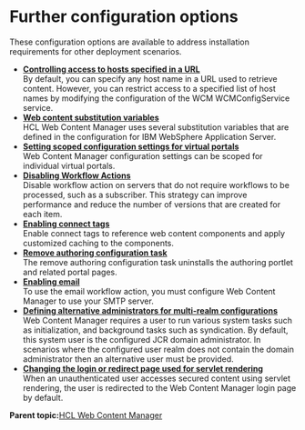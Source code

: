 # Further configuration options 

These configuration options are available to address installation requirements for other deployment scenarios.

-   **[Controlling access to hosts specified in a URL ](../wcm/wcm_config_accesshost.md)**  
By default, you can specify any host name in a URL used to retrieve content. However, you can restrict access to a specified list of host names by modifying the configuration of the WCM WCMConfigService service.
-   **[Web content substitution variables ](../wcm/wcm_config_wasvariables.md)**  
HCL Web Content Manager uses several substitution variables that are defined in the configuration for IBM WebSphere Application Server.
-   **[Setting scoped configuration settings for virtual portals ](../wcm/wcm_config_scoped_vp.md)**  
Web Content Manager configuration settings can be scoped for individual virtual portals.
-   **[Disabling Workflow Actions ](../wcm/wcm_config_disable_actions.md)**  
Disable workflow action on servers that do not require workflows to be processed, such as a subscriber. This strategy can improve performance and reduce the number of versions that are created for each item.
-   **[Enabling connect tags ](../wcm/wcm_config_connect.md)**  
Enable connect tags to reference web content components and apply customized caching to the components.
-   **[Remove authoring configuration task ](../wcm/wcm_install_configtasks_removeauthoring.md)**  
The remove authoring configuration task uninstalls the authoring portlet and related portal pages.
-   **[Enabling email ](../wcm/wcm_config_smtp.md)**  
To use the email workflow action, you must configure Web Content Manager to use your SMTP server.
-   **[Defining alternative administrators for multi-realm configurations ](../wcm/wcm_config_admin_multirealm.md)**  
Web Content Manager requires a user to run various system tasks such as initialization, and background tasks such as syndication. By default, this system user is the configured JCR domain administrator. In scenarios where the configured user realm does not contain the domain administrator then an alternative user must be provided.
-   **[Changing the login or redirect page used for servlet rendering ](../wcm/wcm_config_admin_redirect.md)**  
When an unauthenticated user accesses secured content using servlet rendering, the user is redirected to the Web Content Manager login page by default.

**Parent topic:**[HCL Web Content Manager ](../wcm/wcm_install_cfg.md)


